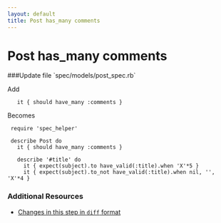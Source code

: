 ```yaml
---
layout: default
title: Post has_many comments
---
```


<h1 id="main">Post has_many comments</h1>
###Update file `spec/models/post_spec.rb`

Add
```
   it { should have_many :comments }
```


Becomes
```
 require 'spec_helper'
 
 describe Post do
   it { should have_many :comments }
 
   describe '#title' do
     it { expect(subject).to have_valid(:title).when 'X'*5 }
     it { expect(subject).to_not have_valid(:title).when nil, '', 'X'*4 }

```



### Additional Resources

* [Changes in this step in `diff` format](https://github.com/software-academy/rails_getting_started_bdd/commit/862aee34efc389501f95df5a375dd4da4ec8dee6)

